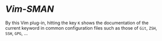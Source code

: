 *Vim-SMAN*
======

By this Vim plug-in, hitting the key `K` shows the documentation of the current
keyword in common configuration files such as those of `Git`, `ZSH`, `SSH`, `GPG`, ...

